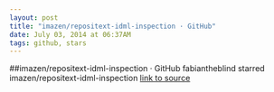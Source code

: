 ```yaml
---
layout: post
title: "imazen/repositext-idml-inspection · GitHub"
date: July 03, 2014 at 06:37AM
tags: github, stars
---
```

##imazen/repositext-idml-inspection · GitHub
fabiantheblind starred imazen/repositext-idml-inspection
[link to source](http://ift.tt/1vzdGz1) 
